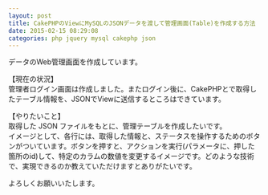 ```yaml
---
layout: post
title: CakePHPのViewにMySQLのJSONデータを渡して管理画面(Table)を作成する方法
date: 2015-02-15 08:29:08
categories: php jquery mysql cakephp json
---
```

<!-- {% raw %} -->
<p>データのWeb管理画面を作成しています。</p>

<p>【現在の状況】<br>
管理者ログイン画面は作成しました。またログイン後に、CakePHPとで取得したテーブル情報を、JSONでViewに送信するところはできています。</p>

<p>【やりたいこと】<br>
取得した JSON ファイルをもとに、管理テーブルを作成したいです。<br>
イメージとして、各行には、取得した情報と、ステータスを操作するためのボタンがついています。ボタンを押すと、アクションを実行(パラメータに、押した箇所のid)して、特定のカラムの数値を変更するイメージです。どのような技術で、実現できるのか教えていただけますとありがたいです。</p>

<p>よろしくお願いいたします。</p>
<!-- {% endraw %} -->
